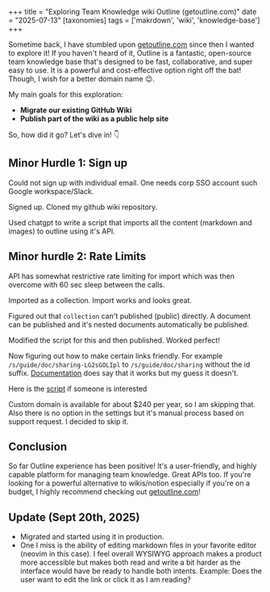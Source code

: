 +++
title = "Exploring Team Knowledge wiki Outline (getoutline.com)"
date = "2025-07-13"
[taxonomies]
tags = ['makrdown', 'wiki', 'knowledge-base']
+++

Sometime back, I have stumbled upon [getoutline.com](https://getoutline.com/) since then I wanted to explore it! If you haven't heard of it, Outline is a fantastic, open-source team knowledge base that's designed to be fast, collaborative, and super easy to use. It is a powerful and cost-effective option right off the bat! Though, I wish for a better domain name 😉.

My main goals for this exploration:

* **Migrate our existing GitHub Wiki**
* **Publish part of the wiki as a public help site**

So, how did it go? Let's dive in! 👇

## Minor Hurdle 1: Sign up

Could not sign up with individual email. One needs corp SSO account such Google workspace/Slack.

Signed up. Cloned my github wiki repository.

Used chatgpt to write a script that imports all the content (markdown and images) to outline using it's API.

## Minor hurdle 2: Rate Limits

API has somewhat restrictive rate limiting for import which was then overcome with 60 sec sleep between the calls.

Imported as a collection. Import works and looks great.

Figured out that `collection` can't published (public) directly. A document can be published and it's nested documents automatically be published.

Modified the script for this and then published. Worked perfect!

Now figuring out how to make certain links friendly. For example `/s/guide/doc/sharing-LG2sGOLIpl` to `/s/guide/doc/sharing` without the id suffix. [Documentation](https://docs.getoutline.com/s/guide/doc/sharing-LG2sGOLIpl) does say that it works but my guess it doesn't.

Here is the [script](https://gist.github.com/shon/247004a6bfbba47fe2cccbfcdf6fc394) if someone is interested

Custom domain is available for about $240 per year, so I am skipping that. Also there is no option in the settings but it's manual process based on support request. I decided to skip it.


## Conclusion
So far Outline experience has been positive! It's a user-friendly, and highly capable platform for managing team knowledge. Great APIs too. If you're looking for a powerful alternative to wikis/notion especially if you're on a budget, I highly recommend checking out [getoutline.com](https://getoutline.com/)!


## Update (Sept 20th, 2025)
- Migrated and started using it in production.
- One I miss is the ability of editing markdown files in your favorite editor (neovim in this case).
I feel overall WYSIWYG approach makes a product more accessible but makes both read and write a bit harder as the interface would have be ready to handle both intents. Example: Does the user want to edit the link or click it as I am reading?

